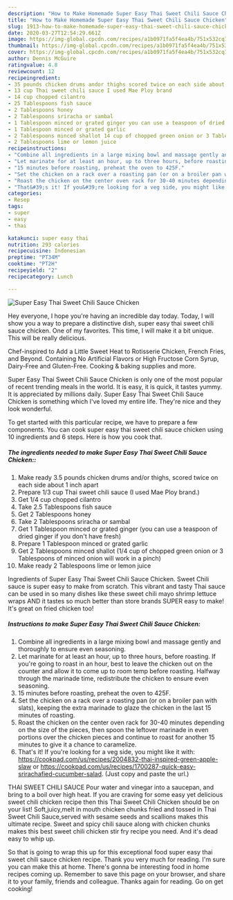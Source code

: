 ```yaml
---
description: "How to Make Homemade Super Easy Thai Sweet Chili Sauce Chicken"
title: "How to Make Homemade Super Easy Thai Sweet Chili Sauce Chicken"
slug: 1913-how-to-make-homemade-super-easy-thai-sweet-chili-sauce-chicken
date: 2020-03-27T12:54:29.661Z
image: https://img-global.cpcdn.com/recipes/a1b0971fa5f4ea4b/751x532cq70/super-easy-thai-sweet-chili-sauce-chicken-recipe-main-photo.jpg
thumbnail: https://img-global.cpcdn.com/recipes/a1b0971fa5f4ea4b/751x532cq70/super-easy-thai-sweet-chili-sauce-chicken-recipe-main-photo.jpg
cover: https://img-global.cpcdn.com/recipes/a1b0971fa5f4ea4b/751x532cq70/super-easy-thai-sweet-chili-sauce-chicken-recipe-main-photo.jpg
author: Dennis McGuire
ratingvalue: 4.8
reviewcount: 12
recipeingredient:
- 35 pounds chicken drums andor thighs scored twice on each side about 1 inch apart
- 13 cup Thai sweet chili sauce I used Mae Ploy brand
- 14 cup chopped cilantro
- 25 Tablespoons fish sauce
- 2 Tablespoons honey
- 2 Tablespoons sriracha or sambal
- 1 Tablespoon minced or grated ginger you can use a teaspoon of dried ginger if you dont have fresh
- 1 Tablespoon minced or grated garlic
- 2 Tablespoons minced shallot 14 cup of chopped green onion or 3 Tablespoons of minced onion will work in a pinch
- 2 Tablespoons lime or lemon juice
recipeinstructions:
- "Combine all ingredients in a large mixing bowl and massage gently and thoroughly to ensure even seasoning."
- "Let marinate for at least an hour, up to three hours, before roasting. If you&#39;re going to roast in an hour, best to leave the chicken out on the counter and allow it to come up to room temp before roasting. Halfway through the marinade time, redistribute the chicken to ensure even seasoning."
- "15 minutes before roasting, preheat the oven to 425F."
- "Set the chicken on a rack over a roasting pan (or on a broiler pan with slats), keeping the extra marinade to glaze the chicken in the last 15 minutes of roasting."
- "Roast the chicken on the center oven rack for 30-40 minutes depending on the size of the pieces, then spoon the leftover marinade in even portions over the chicken pieces and continue to roast for another 15 minutes to give it a chance to caramelize."
- "That&#39;s it! If you&#39;re looking for a veg side, you might like it with: https://cookpad.com/us/recipes/2004832-thai-inspired-green-apple-slaw or https://cookpad.com/us/recipes/1700287-quick-easy-srirachafied-cucumber-salad. (Just copy and paste the url.)"
categories:
- Resep
tags:
- super
- easy
- thai

katakunci: super easy thai
nutrition: 293 calories
recipecuisine: Indonesian
preptime: "PT34M"
cooktime: "PT2H"
recipeyield: "2"
recipecategory: Lunch

---
```



![Super Easy Thai Sweet Chili Sauce Chicken](https://img-global.cpcdn.com/recipes/a1b0971fa5f4ea4b/751x532cq70/super-easy-thai-sweet-chili-sauce-chicken-recipe-main-photo.jpg)

Hey everyone, I hope you're having an incredible day today. Today, I will show you a way to prepare a distinctive dish, super easy thai sweet chili sauce chicken. One of my favorites. This time, I will make it a bit unique. This will be really delicious.

Chef-inspired to Add a Little Sweet Heat to Rotisserie Chicken, French Fries, and Beyond. Containing No Artificial Flavors or High Fructose Corn Syrup, Dairy-Free and Gluten-Free. Cooking &amp; baking supplies and more.

Super Easy Thai Sweet Chili Sauce Chicken is only one of the most popular of recent trending meals in the world. It is easy, it is quick, it tastes yummy. It is appreciated by millions daily. Super Easy Thai Sweet Chili Sauce Chicken is something which I've loved my entire life. They're nice and they look wonderful.


To get started with this particular recipe, we have to prepare a few components. You can cook super easy thai sweet chili sauce chicken using 10 ingredients and 6 steps. Here is how you cook that.

##### The ingredients needed to make Super Easy Thai Sweet Chili Sauce Chicken::

1. Make ready 3.5 pounds chicken drums and/or thighs, scored twice on each side about 1 inch apart
1. Prepare 1/3 cup Thai sweet chili sauce (I used Mae Ploy brand.)
1. Get 1/4 cup chopped cilantro
1. Take 2.5 Tablespoons fish sauce
1. Get 2 Tablespoons honey
1. Take 2 Tablespoons sriracha or sambal
1. Get 1 Tablespoon minced or grated ginger (you can use a teaspoon of dried ginger if you don&#39;t have fresh)
1. Prepare 1 Tablespoon minced or grated garlic
1. Get 2 Tablespoons minced shallot (1/4 cup of chopped green onion or 3 Tablespoons of minced onion will work in a pinch)
1. Make ready 2 Tablespoons lime or lemon juice


Ingredients of Super Easy Thai Sweet Chili Sauce Chicken. Sweet Chili sauce is super easy to make from scratch. This vibrant and tasty Thai sauce can be used in so many dishes like these sweet chili mayo shrimp lettuce wraps AND it tastes so much better than store brands SUPER easy to make! It&#39;s great on fried chicken too! 

##### Instructions to make Super Easy Thai Sweet Chili Sauce Chicken:

1. Combine all ingredients in a large mixing bowl and massage gently and thoroughly to ensure even seasoning.
1. Let marinate for at least an hour, up to three hours, before roasting. If you&#39;re going to roast in an hour, best to leave the chicken out on the counter and allow it to come up to room temp before roasting. Halfway through the marinade time, redistribute the chicken to ensure even seasoning.
1. 15 minutes before roasting, preheat the oven to 425F.
1. Set the chicken on a rack over a roasting pan (or on a broiler pan with slats), keeping the extra marinade to glaze the chicken in the last 15 minutes of roasting.
1. Roast the chicken on the center oven rack for 30-40 minutes depending on the size of the pieces, then spoon the leftover marinade in even portions over the chicken pieces and continue to roast for another 15 minutes to give it a chance to caramelize.
1. That&#39;s it! If you&#39;re looking for a veg side, you might like it with: https://cookpad.com/us/recipes/2004832-thai-inspired-green-apple-slaw or https://cookpad.com/us/recipes/1700287-quick-easy-srirachafied-cucumber-salad. (Just copy and paste the url.)


THAI SWEET CHILI SAUCE Pour water and vinegar into a saucepan, and bring to a boil over high heat. If you are craving for some easy yet delicious sweet chili chicken recipe then this Thai Sweet Chili Chicken should be on your list! Soft,juicy,melt in mouth chicken chunks fried and tossed in Thai Sweet Chili Sauce,served with sesame seeds and scallions makes this ultimate recipe. Sweet and spicy chili sauce along with chicken chunks makes this best sweet chili chicken stir fry recipe you need. And it&#39;s dead easy to whip up. 

So that is going to wrap this up for this exceptional food super easy thai sweet chili sauce chicken recipe. Thank you very much for reading. I'm sure you can make this at home. There's gonna be interesting food in home recipes coming up. Remember to save this page on your browser, and share it to your family, friends and colleague. Thanks again for reading. Go on get cooking!
